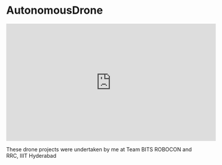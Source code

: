 # AutonomousDrone

<iframe width="560" height="315" src="https://www.youtube.com/embed/QwA_yBjVZdA" frameborder="0" allow="accelerometer; autoplay; clipboard-write; encrypted-media; gyroscope; picture-in-picture" allowfullscreen></iframe>

These drone projects were undertaken by me at Team BITS ROBOCON and RRC, IIIT Hyderabad
